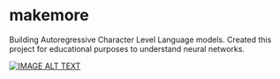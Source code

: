 # makemore
Building Autoregressive Character Level Language models. Created this project for educational purposes to understand neural networks. 

[![IMAGE ALT TEXT](http://img.youtube.com/vi/PaCmpygFfXo/0.jpg)](https://www.youtube.com/watch?v=PaCmpygFfXo "The spelled-out intro to language modeling: building makemore")

